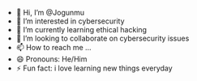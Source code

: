- 👋 Hi, I’m @Jogunmu
- 👀 I’m interested in cybersecurity
- 🌱 I’m currently learning ethical hacking
- 💞️ I’m looking to collaborate on cybersecurity issues 
- 📫 How to reach me ...
- 😄 Pronouns: He/Him
- ⚡ Fun fact: i love learning new things everyday

<!---
Jogunmu/Jogunmu is a ✨ special ✨ repository because its `README.md` (this file) appears on your GitHub profile.
You can click the Preview link to take a look at your changes.
--->
